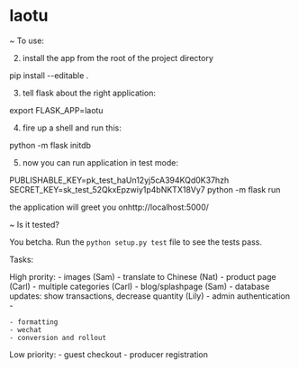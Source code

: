 # laotu

~ To use:

2. install the app from the root of the project directory

pip install --editable .

3. tell flask about the right application:

export FLASK_APP=laotu

4. fire up a shell and run this:

python -m flask initdb

5. now you can run application in test mode:

PUBLISHABLE_KEY=pk_test_haUn12yj5cA394KQd0K37hzh SECRET_KEY=sk_test_52QkxEpzwiy1p4bNKTX18Vy7 python -m flask run

the application will greet you onhttp://localhost:5000/

~ Is it tested?

You betcha.  Run the `python setup.py test` file to
see the tests pass.



Tasks:


High prority:
    - images (Sam)
    - translate to Chinese (Nat)
    - product page (Carl)
    - multiple categories (Carl)
    - blog/splashpage (Sam)
    - database updates: show transactions, decrease quantity (Lily)
    - admin authentication 
    - 
    
    - formatting
    - wechat
    - conversion and rollout


Low priority:
    - guest checkout
    - producer registration


